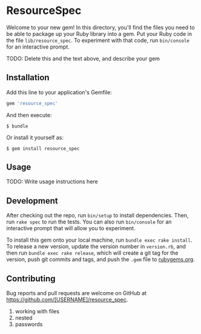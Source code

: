# ResourceSpec

Welcome to your new gem! In this directory, you'll find the files you need to be able to package up your Ruby library into a gem. Put your Ruby code in the file `lib/resource_spec`. To experiment with that code, run `bin/console` for an interactive prompt.

TODO: Delete this and the text above, and describe your gem

## Installation

Add this line to your application's Gemfile:

```ruby
gem 'resource_spec'
```

And then execute:

    $ bundle

Or install it yourself as:

    $ gem install resource_spec

## Usage

TODO: Write usage instructions here

## Development

After checking out the repo, run `bin/setup` to install dependencies. Then, run `rake spec` to run the tests. You can also run `bin/console` for an interactive prompt that will allow you to experiment.

To install this gem onto your local machine, run `bundle exec rake install`. To release a new version, update the version number in `version.rb`, and then run `bundle exec rake release`, which will create a git tag for the version, push git commits and tags, and push the `.gem` file to [rubygems.org](https://rubygems.org).

## Contributing

Bug reports and pull requests are welcome on GitHub at https://github.com/[USERNAME]/resource_spec.


1. working with files
2. nested
3. passwords
